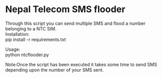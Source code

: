 # Nepal Telecom SMS flooder
Through this script you can send multiple SMS and flood a number belonging to a  NTC SIM.
<br>
Installation:<br>
pip install -r requirements.txt <br>

Usage:<br>
python ntcflooder.py

Note:Once the script has been executed it takes some time to send SMS depending upon the number of your SMS sent.
